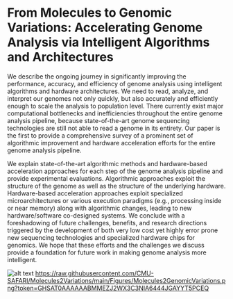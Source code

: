 # From Molecules to Genomic Variations: Accelerating Genome Analysis via Intelligent Algorithms and Architectures

We describe the ongoing journey in significantly improving the performance, accuracy, and efficiency of genome analysis using intelligent algorithms and hardware architectures. We need to read, analyze, and interpret our genomes not only quickly, but also accurately and efficiently enough to scale the analysis to population level. There currently exist major computational bottlenecks and inefficiencies throughout the entire genome analysis pipeline, because state-of-the-art genome sequencing technologies are still not able to read a genome in its entirety. Our paper is the first to provide a comprehensive survey of a prominent set of algorithmic improvement and hardware acceleration efforts for the entire genome analysis pipeline.

We explain state-of-the-art algorithmic methods and hardware-based acceleration approaches for each step of the genome analysis pipeline and provide experimental evaluations. Algorithmic approaches exploit the structure of the genome as well as the structure of the underlying hardware. Hardware-based acceleration approaches exploit specialized microarchitectures or various execution paradigms (e.g., processing inside or near memory) along with algorithmic changes, leading to new hardware/software co-designed systems. We conclude with a foreshadowing of future challenges, benefits, and research directions triggered by the development of both very low cost yet highly error prone new sequencing technologies and specialized hardware chips for genomics. We hope that these efforts and the challenges we discuss provide a foundation for future work in making genome analysis more intelligent. 


![alt text](https://github.com/CMU-SAFARI/Molecules2Variations/main/Figures/Molecules2GenomicVariations.png?raw=true)
https://raw.githubusercontent.com/CMU-SAFARI/Molecules2Variations/main/Figures/Molecules2GenomicVariations.png?token=GHSAT0AAAAAABMMEZJ2WX3C3NIA6444JGAYYT5PCEQ

